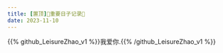 ```yaml
---
title: [置顶]📅重要日子记录📅
date: 2023-11-10
---
```


{{% github_LeisureZhao_v1 %}}我爱你.{{% /github_LeisureZhao_v1 %}}